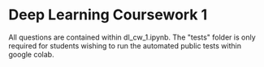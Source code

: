# Deep Learning Coursework 1

All questions are contained within dl_cw_1.ipynb. The "tests" folder is only required for students wishing to run the automated public tests within google colab.

